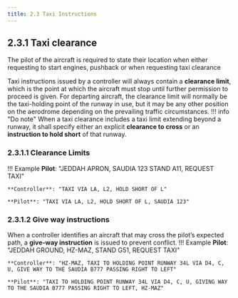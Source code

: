 ```yaml
---
title: 2.3 Taxi Instructions
---
```


## 2.3.1 Taxi clearance
The pilot of the aircraft is required to state their location when either requesting to start engines,
pushback or when requesting taxi clearance

Taxi instructions issued by a controller will always contain a **clearance limit**, which is the point at
which the aircraft must stop until further permission to proceed is given. For departing aircraft, the clearance limit will normally be the taxi-holding point of the runway in use, but it may be any other position on the aerodrome depending on the prevailing traffic circumstances.
!!! info "Do note"
    When a taxi clearance includes a taxi limit extending beyond a runway, it shall specify either an explicit **clearance to cross** or an **instruction to hold short** of that runway.

### 2.3.1.1 Clearance Limits
!!! Example
    **Pilot**: "JEDDAH APRON, SAUDIA 123 STAND A11, REQUEST TAXI"

    **Controller**: "TAXI VIA LA, L2, HOLD SHORT OF L"

    **Pilot**: "TAXI VIA LA, L2, HOLD SHORT OF L, SAUDIA 123"

### 2.3.1.2 Give way instructions
When a controller identifies an aircraft that may cross the pilot’s expected path, a **give-way instruction** is issued to prevent conflict.
!!! Example
    **Pilot**: "JEDDAH GROUND, HZ-MAZ, STAND G51, REQUEST TAXI"

    **Controller**: "HZ-MAZ, TAXI TO HOLDING POINT RUNWAY 34L VIA D4, C, U, GIVE WAY TO THE SAUDIA B777 PASSING RIGHT TO LEFT"

    **Pilot**: "TAXI TO HOLDING POINT RUNWAY 34L VIA D4, C, U, GIVING WAY TO THE SAUDIA B777 PASSING RIGHT TO LEFT, HZ-MAZ"